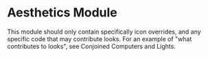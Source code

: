 # Aesthetics Module

This module should only contain specifically icon overrides, and any specific code that may contribute looks.
For an example of "what contributes to looks", see Conjoined Computers and Lights.
